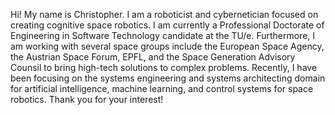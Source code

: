 Hi! My name is Christopher. I am a roboticist and cybernetician focused on creating cognitive space robotics. I am currently a Professional Doctorate of Engineering in Software Technology candidate at the TU/e. Furthermore, I am working with several space groups include the European Space Agency, the Austrian Space Forum, EPFL, and the Space Generation Advisory Counsil to bring high-tech solutions to complex problems. Recently, I have been focusing on the systems engineering and systems architecting domain for artificial intelligence, machine learning, and control systems for space robotics. Thank you for your interest!
